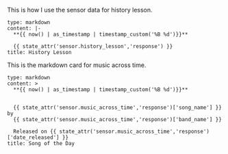This is how I use the sensor data for history lesson.

```
type: markdown
content: |-
  **{{ now() | as_timestamp | timestamp_custom('%B %d')}}**

  {{ state_attr('sensor.history_lesson','response') }}
title: History Lesson
```

This is the markdown card for music across time.

```
type: markdown
content: >
  **{{ now() | as_timestamp | timestamp_custom('%B %d')}}**


  {{ state_attr('sensor.music_across_time','response')['song_name'] }} by
  {{ state_attr('sensor.music_across_time','response')['band_name'] }}

  Released on {{ state_attr('sensor.music_across_time','response')['date_released'] }}
title: Song of the Day
```
